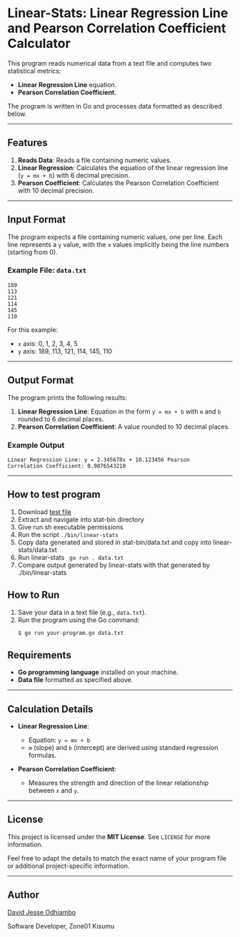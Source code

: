 # Linear-Stats: Linear Regression Line and Pearson Correlation Coefficient Calculator

This program reads numerical data from a text file and computes two statistical metrics:
- **Linear Regression Line** equation.
- **Pearson Correlation Coefficient**.

The program is written in Go and processes data formatted as described below.

---

## Features

1. **Reads Data**: Reads a file containing numeric values.
2. **Linear Regression**: Calculates the equation of the linear regression line (`y = mx + b`) with 6 decimal precision.
3. **Pearson Coefficient**: Calculates the Pearson Correlation Coefficient with 10 decimal precision.

---

## Input Format

The program expects a file containing numeric values, one per line. Each line represents a `y` value, with the `x` values implicitly being the line numbers (starting from 0).  

### Example File: `data.txt`
```
189
113
121
114
145
110
```

For this example:
- `x` axis: 0, 1, 2, 3, 4, 5
- `y` axis: 189, 113, 121, 114, 145, 110

---

## Output Format

The program prints the following results:
1. **Linear Regression Line**: Equation in the form `y = mx + b` with `m` and `b` rounded to 6 decimal places.
2. **Pearson Correlation Coefficient**: A value rounded to 10 decimal places.

### Example Output
```
Linear Regression Line: y = 2.345678x + 10.123456 Pearson
Correlation Coefficient: 0.9876543210
```

---

## How to test program
1. Download [test file](https://assets.01-edu.org/stats-projects/stat-bin-dockerized.zip)
2. Extract and navigate into stat-bin directory
3. Give run.sh executable permissions
4. Run the script ```./bin/linear-stats```
5. Copy data generated and stored in stat-bin/data.txt and copy into linear-stats/data.txt
6. Run linear-stats ``` go run . data.txt```
7. Compare output generated by linear-stats with that generated by ./bin/linear-stats

## How to Run

1. Save your data in a text file (e.g., `data.txt`).
2. Run the program using the Go command:
   ```bash
   $ go run your-program.go data.txt

## Requirements

- **Go programming language** installed on your machine.
- **Data file** formatted as specified above.

---

## Calculation Details

- **Linear Regression Line**:
  - Equation: `y = mx + b`
  - `m` (slope) and `b` (intercept) are derived using standard regression formulas.

- **Pearson Correlation Coefficient**:
  - Measures the strength and direction of the linear relationship between `x` and `y`.

---

## License

This project is licensed under the **MIT License**. See `LICENSE` for more information.

Feel free to adapt the details to match the exact name of your program file or additional project-specific information.

---

## Author
[David Jesse Odhiambo](https://github.com/DavJesse)

Software Developer, Zone01 Kisumu